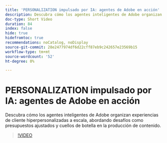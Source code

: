 ```yaml
---
title: 'PERSONALIZATION impulsado por IA: agentes de Adobe en acción'
description: Descubra cómo los agentes inteligentes de Adobe organizan experiencias de cliente hiperpersonalizadas a escala, abordando desafíos como presupuestos ajustados y cuellos de botella en la producción de contenido.
doc-type: Short Video
duration: 84
index: false
hide: true
hidefromtoc: true
recommendations: noCatalog, noDisplay
source-git-commit: 28e2477974df6d22cff87eb9c242657e23569b15
workflow-type: tm+mt
source-wordcount: '52'
ht-degree: 0%

---
```



# PERSONALIZATION impulsado por IA: agentes de Adobe en acción

Descubra cómo los agentes inteligentes de Adobe organizan experiencias de cliente hiperpersonalizadas a escala, abordando desafíos como presupuestos ajustados y cuellos de botella en la producción de contenido.

<!-- 72_S653_3442539_83_aidriven-personalization-adobe-agents-in-action -->
>[!VIDEO](https://video.tv.adobe.com/v/3458198/?learn=on&enablevpops=true)
